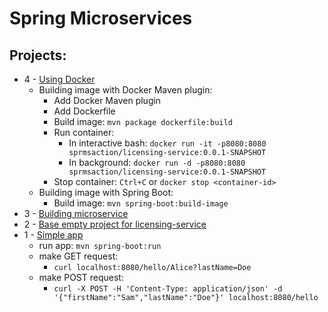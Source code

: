 # Spring Microservices

## Projects:
* 4 - [Using Docker](c04docker/licensing-service)
    * Building image with Docker Maven plugin:
        * Add Docker Maven plugin
        * Add Dockerfile
        * Build image: `mvn package dockerfile:build`
        * Run container: 
            * In interactive bash: `docker run -it -p8080:8080 sprmsaction/licensing-service:0.0.1-SNAPSHOT`
            * In background: `docker run -d -p8080:8080 sprmsaction/licensing-service:0.0.1-SNAPSHOT`
        * Stop container: `Ctrl+C` or `docker stop <container-id>`
    * Building image with Spring Boot:
        * Build image: `mvn spring-boot:build-image`
* 3 - [Building microservice](c03building/licensing-service)
* 2 - [Base empty project for licensing-service](c02explore/licensing-service)
* 1 - [Simple app](c01welcome)
    * run app: `mvn spring-boot:run`
    * make GET request: 
        * `curl localhost:8080/hello/Alice?lastName=Doe`
    * make POST request: 
        * `curl -X POST -H 'Content-Type: application/json' -d '{"firstName":"Sam","lastName":"Doe"}' localhost:8080/hello`
